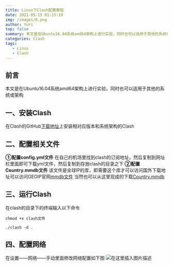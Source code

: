 ```yaml
---
title: Linux下Clash配置教程
date: 2021-05-15 01:15:19
img: /images/6.png
author: Yuri
top: false
summary: 本文是在Ubuntu16.04系统amd64架构上进行实验，同时也可以适用于其他的系统或架构，若有错误之处还望指出。可以给我留言
categories: Clash
tags: 
   - Linux
   - Clash
---
```

## 前言
本文是在Ubuntu16.04系统amd64架构上进行实验，同时也可以适用于其他的系统或架构

## 一、安装Clash
在Clash的GitHub[下载地址](https://github.com/Dreamacro/clash/releases)上安装相对应版本和系统架构的Clash

## 二、配置相关文件
**①配置config.yml文件**
在自己的机场里找到clash的订阅地址，然后复制到网址栏里面即可下载yml文件，然后复制到存放clash的目录之下
**②配置Country.mmdb文件**
该文件是全球IP的库，即需要这个库才可以访问国外下载地址可以访问GEOIP官网[mmdb文件](https://dev.maxmind.com/geoip/geoip2/geoip2-city-country-csv-databases/)
当然也可以从这里现成的下载[Country.mmdb](https://asset.10101.io/externalLinksController/chain/Country.mmdb?ckey=8hY08nReECvarf4iCbIHXFlx80mL43thUQmjf6KnKh512UdFMDeEn%2bH5I%2bkJOnl/)

## 三、运行Clash
在clash的目录下的终端输入以下命令

```
chmod +x clash文件
```

```
./clash -d .
```

## 四、配置网络
在设置——网络——手动里面修改网络配置如下图
![在这里插入图片描述](https://img-blog.csdnimg.cn/20210515011352304.png?x-oss-process=image/watermark,type_ZmFuZ3poZW5naGVpdGk,shadow_10,text_aHR0cHM6Ly9ibG9nLmNzZG4ubmV0L3FxXzQzNzExNjk3,size_16,color_FFFFFF,t_70)


